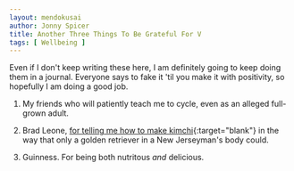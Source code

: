 ```yaml
---
layout: mendokusai
author: Jonny Spicer
title: Another Three Things To Be Grateful For V
tags: [ Wellbeing ]
---
```

Even if I don't keep writing these here, I am definitely going to keep doing them in a journal. Everyone says to fake it 'til you make it with positivity, so hopefully I am doing a
good job.

1. My friends who will patiently teach me to cycle, even as an alleged full-grown adult.

2. Brad Leone, [for telling me how to make kimchi](https://www.youtube.com/watch?v=sUwy71ddj1M){:target="blank"} in the way that only a golden retriever in a New Jerseyman's body
could.

3. Guinness. For being both nutritous *and* delicious.
